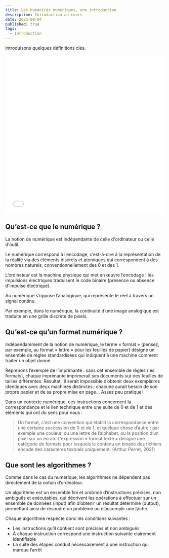 ```yaml
---
title: Les humanités numériques, une introduction
description: Introduction au cours
date: 2025-09-04
published: true
tags:
  - Introduction
---
```


Introduisons quelques définitions clés.

<embed src="/assets/images/01-slides.pdf" type="application/pdf" width="100%" height="500px" />

## Qu’est-ce que le numérique ?

La notion de numérique est indépendante de celle d'ordinateur ou celle d'outil. 

Le numérique correspond à l’encodage, c’est-à-dire à la représentation de la réalité via des éléments discrets et atomiques qui correspondent à des nombres naturels, conventionnellement des 0 et des 1.

L’ordinateur est la machine physique qui met en œuvre l’encodage : les impulsions électriques traduisent le code binaire (présence ou absence d'impulse électrique).

Au numérique s’oppose l’analogique, qui représente le réel à travers un signal continu. 

Par exemple, dans le numérique, la continuité d’une image analogique est traduite en une grille discrète de pixels.

## Qu’est-ce qu’un format numérique ?

Indépendamment de la notion de numérique, le terme « format » (pensez, par exemple, au format « lettre » pour les feuilles de papier) désigne un ensemble de règles standardisées qui indiquent à une machine comment traiter un objet donné.

Reprenons l’exemple de l’imprimante : sans cet ensemble de règles (les formats), chaque imprimante imprimerait ses documents sur des feuilles de tailles différentes. Résultat : il serait impossible d’obtenir deux exemplaires identiques avec deux machines distinctes ; chacune aurait besoin de son propre papier et de sa propre mise en page... Assez peu pratique !

Dans un contexte numérique, ces instructions concernent la correspondance et le lien technique entre une suite de 0 et de 1 et des éléments qui ont du sens pour nous :

> Un format, c’est une convention qui établit la correspondance entre une certaine succession de 0 et de 1, et quelque chose d’autre : par exemple une couleur, ou une lettre de l’alphabet, ou la position d’un pixel sur un écran. L’expression « format texte » désigne une catégorie de formats pour lesquels le contenu en binaire des fichiers encode des caractères textuels uniquement. (Arthur Perret, 2021)

## Que sont les algorithmes ?

Comme dans le cas du numérique, les algorithmes ne dépendent pas directement de la notion d’ordinateur.

Un algorithme est un ensemble fini et ordonné d’instructions précises, non ambiguës et exécutables, qui décrivent les opérations à effectuer sur un ensemble de données (input) afin d’obtenir un résultat déterminé (output), permettant ainsi de résoudre un problème ou d’accomplir une tâche.

Chaque algorithme respecte donc les conditions suivantes :

- Les instructions qu’il contient sont précises et non ambiguës
- À chaque instruction correspond une instruction suivante clairement identifiable
- La suite des étapes conduit nécessairement à une instruction qui marque l’arrêt

<!--
<div>
<div style="position: relative; width: 100%; padding-top: 56.25%;">
  <embed src="https://gestion-revue30.netlify.app/1" style="position: absolute; top: 0; left: 0; width: 100%; height: 100%;" />
</div>
<p><small><a href="https://gestion-revue30.netlify.app/1">LIEN</a> vers les diapositives
</small></p>
</div>
-->

<!--### Le supports de la connaissance

- L'information existe toujours sur des supports
- Ces supports sont structuralement different
- Il est nécessaire de penser à des systèmes pour garantir la circulation de l'information

Il est donc nécessaire d'imaginer un système de **standardisation**.

> A document is simply information recorded for transmission.
> <small><a href="https://hal.science/hal-04271393/file/perret-2018-docam.pdf">Arthur Perret (2018)</a></small>-->

<!--

> A document is simply information recorded for transmission.

"substitutes for the book" (discs, films, performances, objects used as evidence and many more) the categorization is made possible by the _biblion_ : a concept which lays the foundation for an atomistic view of information. Ambiguity of book or document.

Biblio means document, but also the information carried by a document, regardless of its specific shape. The biblion is closely tight to writing > document paradigm.
Hypertext (to mean the link between the documents)
Architext (everything which is not text but is related to it ; a form of writing that _expresses_ _text_) => computing _implements the delegation of some architectural function to writing itself_ => architext is a markup ; at a higher level the architext enables hyperdocuments by expressing links between text (a digital architext is mostly made of digital components, their meaning is strictly related to the technical context).-->

<!--
> Docuverse,
> <small><a href="https://hal.science/hal-04271393/file/perret-2018-docam.pdf">Ted Nelson</a></small>
-->

<!--### Penser à la circulation de documents

Internet n'était pas la seule alternative. Beaucoup de tentatives et expérimentation le précédent. Autour de la notion de « hypermedia » il est nécessaire de nommer : 

[Xanadu](https://www.xanadu.net/) (Ted Nelson, 1960) : « Visible connections between windows »

[Hypercard](https://hypercard.org/) (Bill Atkinson, 1987) : « A tool for making tools »

From Desktop to cyberspace :

> When Tim Berners-Lee's innovation finally became popular in the mid-1990s, HyperCard had already prepared a generation of developers who knew what Netscape was for.

  <p><small><a href="https://arstechnica.com/gadgets/2019/05/25-years-of-hypercard-the-missing-link-to-the-web/">Matthew Lasar, 2019</a></small></p>

### From Hypercard to HTTP

- Hypercard et HTTP (Hypertext Transfer Protocol) proposent des implémentations particulières de notions suivantes :
  - Hyperliens
  - Hypertextes
  - Hypermedia

Mais alors, qu'est-ce que HTTP ?
Il s'agit d'un protocole qui standardise l’échange d'information entre un client et un serveur. Dans ce contexte :

- Chaque objet qui _existe_ sur le web est identifié par un URI (Uniform Resource Identifier)
- Chaque objet qui peut être _trouvé_ sur le web est identifié par une URL (Uniform Resource Locators), qui est un sous-ensemble spécifique des URIs.

HTTP s'inscrit dans la suite de protocoles qui composent Internet, précisément au niveau de la couche applicative, c’est-à-dire celle dédiée aux interactions entre les applications et les utilisateurs.
Il s’agit d’un protocole qui standardise l’échange d’informations entre client et serveur, permettant un accès structuré et interopérable aux ressources disponibles sur le Web.
HTTP s’appuie sur l’infrastructure préexistante d’Internet (comme TCP/IP), conçue dès l’origine pour la transmission de données entre dispositifs.
On peut donc dire que HTTP fournit un modèle standard pour la gestion des requêtes et des réponses dans les applications qui utilisent le réseau, autrement dit, pour la manière dont les documents offerts par les services web sont demandés et restitués, rendant possible la diffusion du Web comme espace partagé d’accès à l’information.

![URL](/images/url.png)

### HTTP au cœur du web

Le protocole HTTP définit donc les types de requêtes qu'un client (tout dispositif sur le web qui effectue une requête sur le web) peut adresser à un serveur (le destinataire de la requête).

Voici à quoi ça ressemble une requête HTTP :

Les requêtes sont gérés par nos navigateurs, qui on accès au tous les contenus accessible sur le web.

Mais que signifie réellement être « accessible » sur le web ? Lorsqu’un utilisateur saisit une URL dans son navigateur, comment le système sait-il vers quel serveur envoyer la requête ? Cela est possible grâce au protocole **DNS (Domain Name System)**, qui sert à « résoudre » le nom de domaine contenu dans l’URL en le traduisant en **adresse IP**. Ce n’est qu’après cette traduction que le navigateur peut établir une connexion avec le serveur approprié pour demander la ressource voulue.

![URL](/images/http-request.png)

Une fois l'adresse IP obtenue via le protocole DNS, le navigateur peut envoyer une requête HTTP au serveur et établir une connexion en utilisant un protocole de transport de la suite Internet (généralement TCP, éventuellement protégé par TLS pour les connexions sécurisées). Le serveur répond avec une série de fichiers et de contenus (dans le cas des pages web, il s'agit typiquement de fichiers HTML, CSS et JavaScript), que le navigateur interprète et rend visibles pour l’utilisateur grâce au processus de rendu (rendering).

Il web si compone dunque degli elementi seguenti :

1. **Un système de notation** uniforme pour adresser les ressources accessibles sur le réseau :
Uniform Resource Locator (URL) est le système d'adressage du Web
2. **Le résolveur DNS** : Un service qui traduit les noms de domaine en adresses IP, permettant au client de localiser le serveur correspondant à l'URL saisi dans le navigateur
3. **Un protocole de communication** : HTTP/HTTPS : le protocole qui définit comment les messages sont formatés et transmis sur le Web
4. **Un langage de balisage** : HTML définit la structure et la signification du contenu Web
4. **Un navigateur** : Gère les requêtes HTTP et permet d'afficher les contenus Web demandés par le client

### La « suite » TCP/IP, Internet à la base du web

Internet prescrive la successione logica (senza imporre vincoli tecnici) che categorizza e inserisce in una stratificazione coerente quattro grandi funzioni, a loro volta implementate da una serie di protocolli in continua espansione. 

Voici donc les quatre grands catégories qui composent le web : 

- La couche des **applications**
- La couche du **transport**, qui contrôle de la qualité du des paquets de données échangés entre client et serveur
- La couche du **réseau**, qui assure la localisation des différents appareils, donc leur connexion à
Internet
- La couche **hardware**, composé par les technologies d’infrastructure qui permettent la connexion entre les
ordinateurs participant au réseau

Tous les services et applications web se trouvent donc dans la couche application, celle qui est la plus proche de nous, et reposent entièrement sur la logique TCP/IP, elle-même une simplification du modèle conceptuel OSI (Open Systems Interconnection) plus général.

Observons donc de plus près comment le système d'Internet s'est imposé comme le modèle dominant qui organise la circulation de l'information au niveau global.

#### Couche d'accès au réseau (Network Access Layer)

L'infrastructure physique qui permet aux ordinateurs de communiquer entre eux sur Internet

Ethernet, Wireless, LAN

## Couche d'Internet (Internet Layer ou Network Layer)

1. Contrôle le flux et l'acheminement du trafic afin de garantir la rapidité et la précision de l'envoi des données

2. Il garantit que les paquets de données arrivent à destination

3. IP (Internet Protocol) et ICMP (Internet Control Message Protocol) font partie de cette couche

![Protocole IP](https://encrypted-tbn0.gstatic.com/images?q=tbn:ANd9GcQfW0cLojCaLhxtaeILrsGq0AHTNoAMj31v8w&s)-->

<!--Le protocole IP achemine les paquets de l'hôte source à l'hôte destinataire en se basant uniquement sur les adresses IP figurant dans les en-têtes des paquets.

À cette fin, le protocole IP définit des structures de paquets qui encapsulent les données à livrer. Il définit également des méthodes d'adressage qui sont utilisées pour étiqueter le datagramme avec des informations sur la source et la destination.-->

<!--**IP** fournit les mécanismes de communication entre les systèmes, en contrôlant l'acheminement des messages, la vérification de la validité, ainsi que la composition et la décomposition des en-têtes de message. Le protocole connu sous le nom d'IP (qui signifie, curieusement, Internet Protocol) fonctionne sur cette couche, de même que le protocole ICMP (Internet Control Message Protocol), qui gère la transmission des messages de contrôle et d'erreur entre les systèmes. Ping est un service Internet qui fonctionne par l'intermédiaire du protocole ICMP.-->

<!--**ICMP**The Internet Control Message Protocol (ICMP) is a supporting protocol in the Internet protocol suite. It is used by network devices, including routers, to send error messages and operational information indicating success or failure when communicating with another IP address, for example, an error is indicated when a requested service is not available or that a host or router could not be reached.[2] -->

<!--### Transport Layer (Couche de transport)

1. Fournit des solutions pour des communications (connexions) fiables.

2. Identifie l'application à l'origine de la demande et le service qui la reçoit.

3. TCP Transmission Control Protocol.

4. UDP (Datagram Protocol) pour les services - tels que les services de diffusion vidéo et audio - qui ne nécessitent pas la fiabilité (et la surcharge) associée au protocole TCP.
-->


<!--identifica quale applicazione ha fatto una richiesta e quele servizio la riceve-->

<!--Le protocole **TCP** effectue les opérations suivantes :

1. Il établit une connexion par le biais d'une poignée de main à trois voies au cours de laquelle l'expéditeur et le destinataire échangent des paquets de contrôle afin de se synchroniser et d'établir une connexion.
 2. Détermine comment décomposer les données de l'application en paquets que les réseaux peuvent acheminer.
 3. Envoie des paquets à la couche réseau et accepte des paquets en provenance de cette couche.
    Gère le contrôle de flux.
 4. Gère la retransmission des paquets abandonnés ou brouillés, car elle est destinée à assurer une transmission de données sans erreur.
 5. Accuse réception de tous les paquets qui arrivent.
 6. Met fin à la connexion une fois que la transmission des données est terminée, par le biais d'une poignée de main à quatre voies.-->

 <!--UDP : streaming-->

<!--### Application Layer (Couche application)

1. C'est dans cette couche que fonctionnent la plupart des services que nous associons à Internet.

2. Par exemple : courriels, applications de messagerie. services cloud.

3. IMAP, FTP, SSH, HTTP (développé par Tim Berners lee au CERN en 1989)-->


<!--vs services
PDU : protocol data unit-->

<!--### Les origines d'Internet

[Premier site web](http://info.cern.ch/hypertext/WWW/TheProject.html)  

CERN, 1990-->

<!--Après toutes ces années, nous y avons toujours accès parce que HTML est un langage standardisé.-->

<!--L'ARPANET est né des efforts déployés dans les années 1970 pour développer une architecture de réseau informatique ouverte, commune, distribuée et décentralisée. L'objectif du DoD était de résoudre les nombreux problèmes posés par les architectures de réseau existantes. Le réseau existant était en fait centralisé, ce qui représentait un problème d'un point de vue militaire.

Un autre problème était la nature propriétaire des architectures de réseau existantes. La plupart d'entre elles étaient développées et contrôlées par des entreprises privées, qui avaient tout intérêt à promouvoir leurs propres produits et à garder leur technologie pour elles-mêmes. En outre, la nature propriétaire de la technologie limitait l'interopérabilité entre les différents systèmes.

Le ministère de la défense a donc financé une initiative visant à concevoir les protocoles de la prochaine génération d'architectures de réseaux de communications informatiques. L'établissement d'une topologie de réseau décentralisée et distribuée était l'un des principaux objectifs de la nouvelle architecture de réseau. Une telle topologie permettrait aux communications de se poursuivre sans interruption, même si l'un des systèmes était endommagé ou détruit. Dans une telle topologie, l'"intelligence" du réseau ne résiderait pas dans un seul point de contrôle. Au contraire, elle serait répartie entre de nombreux systèmes à travers le réseau.-->

<!--- 1965 : USA, Advanced Research Projects Agency (ARPA), pour résoudre les problèmes de gestion : l'ARPA possédait plusieurs ordinateurs qui avaient beaucoup de difficultés à communiquer entre eux.

- 1966 : ARPANET (Advanced Research Projects Agency), sous la responsabilité de Jospeh Licklider (MIT).

- Packet switching (commutation par paquets) : les paquets de données empruntent différents itinéraires vers leur destination.

- 1969 : Les deux premiers nœuds Internet entre l'UCLA et l'Université de Standford. Application Telnet. 

- 1973 : Robert Kahn (ARPA) et Vinton Cerf (Université de Stanford), ont formalisé par écrit la structure de Internet.

- 1973 : Le projet de protocole de contrôle de transmission (TCP) a été créé -- concurrent direct de X.25.

- 1978 : IP, toujours au sein du projet ARPANET.

- 1986 : La « National Science Foundation » américaine a créé le réseau NSFNET pour connecter les universités américaines à leurs superordinateurs et les relier à ARPANET.

- 1990 : ARPANET, devenue obsolète, a été mis hors service. La NSF a été désignée pour administrer l'ensemble du réseau universitaire aux États-Unis

- 1990 : HTTP créé à Genève par Tim Berners Lee, Robert Caillau et leur équipe.

- 1990 : [Premier site web](http://info.cern.ch/hypertext/WWW/TheProject.html)

- Tim Berners Lee contre l'idée de repenser un ensemble intertextuel.

- Un protocole très simple : HTTP pour récupérer le texte d'autres documents via des liens hypertextes.

- Le format de texte pour HTTP a été nommé HTML, pour HyperText Mark-up Language.

- Syntaxe de base de HTML (paragraphes, titres, listes) fortement influencée par le SGML.

- Un protocole très simple : HTTP pour récupérer le texte d'autres documents via des liens hypertextes.

- Clairement SGML ne comprend pas les liens.

- 1993 : National Centre for Supercomputing Applications crée le naivageur Mosaic (première alternative au CERN).

- 1994 :Internet Engineering Task Force (communauté de chercheurs, network designers, opérateurs qui constitue le corps international pour la standardisation d'Internet crée HTML 2.

- World Wide Web consortium.

- 1995 : Nouveau attributes, mais certaines ont été l'objet de polémiques par la communauté d’ingénieur (notamment BGCOLOR, FONT FACE). 

> You're not supposed to be able to do things like that in HTML

- 1996 : le brouillon de travail du Consortium W3 sur les scripts est publié. Ce brouillon deviendra partie du standard HTML.

1997 : HTML3.2 est publié tableaux, applets, flux de texte autour des images, souscripts et superscripts.

- 1998 : HTML 4.0.

- 1995 : Bert Bos, Håkon Lie, Dave Raggett, Chris Lilley et d'autres membres du World Wide Web Consortium se réunissent à Versailles pour discuter du déploiement des feuilles de style en cascade  action inspirée par Word. 

- Cascading Style Sheets : plusieurs feuilles de style peuvent interagir pour produire l'aspect final du document.

- 2008 : HTML5 recommandé par le WW3 Consortium - qui comprends maintenant Apple, Google, Mozilla, Microsoft.

- 1998 : HTML 4.0

Commençons maintenant à observer de plus près les rôles des 3 langages fondamentaux qui nous permettent de visualiser les contenus sur le web (HTML et CSS) et, dans le cas de JavaScript, d'interagir avec ces derniers.

### HTML, le format des textes existantes sur le web

[ICI](https://web.stanford.edu/group/csp/cs21/htmlcheatsheet.pdf) vous pouvez trouver un aperçu des principales balises en HTML.

HTML, un langage de programmation ?

Selon la majorité, il ne s'agit pas d'un langage de programmation, mais d'un langage de balisage, car il ne permet pas l'utilisation de variables, de structures conditionnelles ni de boucles (comme les boucles for). Toutefois, [certains estiment que la question mérite discussion](https://www.youtube.com/watch?v=4A2mWqLUpzw).

Suite aux suggestions de ---, peut-être pourrions-nous également discuter des limites de qui peut/veut se qualifier en tant que programmeur ?

Il convient également de noter que la situation change de manière significative si on considère HTML5 avec CSS.
-->
